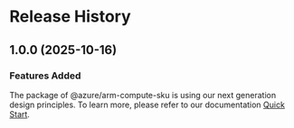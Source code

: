 # Release History
    
## 1.0.0 (2025-10-16)

### Features Added

The package of @azure/arm-compute-sku is using our next generation design principles. To learn more, please refer to our documentation [Quick Start](https://aka.ms/azsdk/js/mgmt/quickstart).
